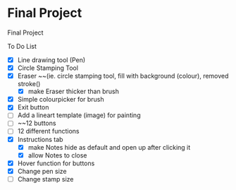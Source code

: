 # Final Project
Final Project

To Do List
- [x] Line drawing tool (Pen)
- [x] Circle Stamping Tool
- [x] Eraser ~~(ie. circle stamping tool, fill with background (colour), removed stroke()
  - [x] make Eraser thicker than brush
- [x] Simple colourpicker for brush
- [x] Exit button
- [ ] Add a lineart template (image) for painting
- [ ] ~~12 buttons
- [ ] 12 different functions
- [x] Instructions tab
  - [x] make Notes hide as default and open up after clicking it
  - [x] allow Notes to close
- [x] Hover function for buttons
- [x] Change pen size
- [ ] Change stamp size
